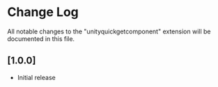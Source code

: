 # Change Log

All notable changes to the "unityquickgetcomponent" extension will be documented in this file.

## [1.0.0]
- Initial release